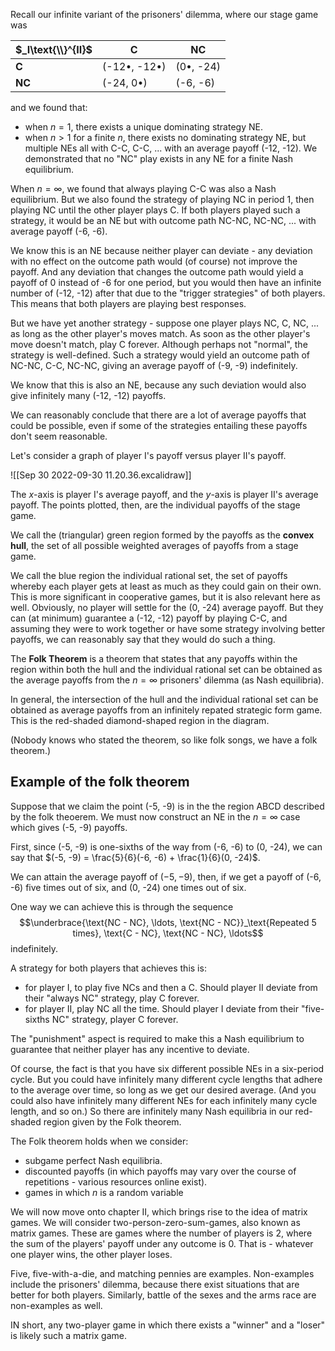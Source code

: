 Recall our infinite variant of the prisoners' dilemma, where our stage game was 

| $_I\text{\\}^{II}$ | C            | NC        |
| ------------------ | ------------ | --------- |
| **C**              | (-12•, -12•) | (0•, -24) |
| **NC**             | (-24, 0•)    | (-6, -6)  |

and we found that:
- when $n = 1$, there exists a unique dominating strategy NE.
- when $n \gt 1$ for a finite $n$, there exists no dominating strategy NE, but multiple NEs all with C-C, C-C, ... with an average payoff (-12, -12). We demonstrated that no "NC" play exists in any NE for a finite Nash equilibrium.

When $n = \infty$, we found that always playing C-C was also a Nash equilibrium. But we also found the strategy of playing NC in period 1, then playing NC until the other player plays C. If both players played such a strategy, it would be an NE but with outcome path NC-NC, NC-NC, ... with average payoff (-6, -6).

We know this is an NE because neither player can deviate - any deviation with no effect on the outcome path would (of course) not improve the payoff. And any deviation that changes the outcome path would yield a payoff of 0 instead of -6 for one period, but you would then have an infinite number of (-12, -12) after that due to the "trigger strategies" of both players. This means that both players are playing best responses.

But we have yet another strategy - suppose one player plays NC, C, NC, ... as long as the other player's moves match. As soon as the other player's move doesn't match, play C forever. Although perhaps not "normal", the strategy is well-defined. Such a strategy would yield an outcome path of NC-NC, C-C, NC-NC, giving an average payoff of (-9, -9) indefinitely. 

We know that this is also an NE, because any such deviation would also give infinitely many (-12, -12) payoffs. 

We can reasonably conclude that there are a lot of average payoffs that could be possible, even if some of the strategies entailing these payoffs don't seem reasonable.

Let's consider a graph of player I's payoff versus player II's payoff. 

![[Sep 30 2022-09-30 11.20.36.excalidraw]]

The $x$-axis is player I's average payoff, and the $y$-axis is player II's average payoff. The points plotted, then, are the individual payoffs of the stage game.

We call the (triangular) green region formed by the payoffs as the **convex hull**, the set of all possible weighted averages of payoffs from a stage game. 

We call the blue region the individual rational set, the set of payoffs whereby each player gets at least as much as they could gain on their own. This is more significant in cooperative games, but it is also relevant here as well. Obviously, no player will settle for the (0, -24) average payoff. But they can (at minimum) guarantee a (-12, -12) payoff by playing C-C, and assuming they were to work together or have some strategy involving better payoffs, we can reasonably say that they would do such a thing.

The **Folk Theorem** is a theorem that states that any payoffs within the region within both the hull and the individual rational set can be obtained as the average payoffs from the $n = \infty$ prisoners' dilemma (as Nash equilibria).

In general, the intersection of the hull and the individual rational set can be obtained as average payoffs from an infinitely repated strategic form game. This is the red-shaded diamond-shaped region in the diagram.

(Nobody knows who stated the theorem, so like folk songs, we have a folk theorem.)

## Example of the folk theorem
Suppose that we claim the point (-5, -9) is in the the region ABCD described by the folk theoerem. We must now construct an NE in the $n = \infty$ case which gives (-5, -9) payoffs.

First, since (-5, -9) is one-sixths of the way from (-6, -6) to (0, -24), we can say that $(-5, -9) = \frac{5}{6}(-6, -6) + \frac{1}{6}(0, -24)$. 

We can attain the average payoff of $(-5, -9)$, then, if we get a payoff of (-6, -6) five times out of six, and (0, -24) one times out of six.

One way we can achieve this is through the sequence
$$\underbrace{\text{NC - NC}, \ldots, \text{NC - NC}}_\text{Repeated 5 times}, \text{C - NC}, \text{NC - NC}, \ldots$$
indefinitely.

A strategy for both players that achieves this is:
- for player I, to play five NCs and then a C. Should player II deviate from their "always NC" strategy, play C forever.
- for player II, play NC all the time. Should player I deviate from their "five-sixths NC" strategy, player C forever.

The "punishment" aspect is required to make this a Nash equilibrium to guarantee that neither player has any incentive to deviate. 

Of course, the fact is that you have six different possible NEs in a six-period cycle. But you could have infinitely many different cycle lengths that adhere to the average over time, so long as we get our desired average. (And you could also have infinitely many different NEs for each infinitely many cycle length, and so on.) So there are infinitely many  Nash equilibria in our red-shaded region given by the Folk theorem.

The Folk theorem holds when we consider:
- subgame perfect Nash equilibria.
- discounted payoffs (in which payoffs may vary over the course of repetitions - various resources online exist).
- games in which $n$ is a random variable

We will now move onto chapter II, which brings rise to the idea of matrix games. We will consider two-person-zero-sum-games, also known as matrix games. These are games where the number of players is 2, where the sum of the players' payoff under any outcome is 0. That is - whatever one player wins, the other player loses. 

Five, five-with-a-die, and matching pennies are examples. Non-examples include the prisoners' dilemma, because there exist situations that are better for both players. Similarly, battle of the sexes and the arms race are non-examples as well. 

IN short, any two-player game in which there exists a "winner" and a "loser" is likely such a matrix game.


